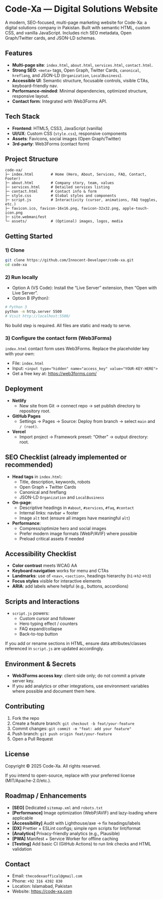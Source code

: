 # Code-Xa — Digital Solutions Website

A modern, SEO-focused, multi-page marketing website for Code-Xa: a digital solutions company in Pakistan. Built with semantic HTML, custom CSS, and vanilla JavaScript. Includes rich SEO metadata, Open Graph/Twitter cards, and JSON-LD schemas.

## Features
- **Multi-page site**: `index.html`, `about.html`, `services.html`, `contact.html`.
- **Strong SEO**: `<meta>` tags, Open Graph, Twitter Cards, `canonical`, `hreflang`, and JSON-LD (`Organization`, `LocalBusiness`).
- **Accessible UI**: Semantic structure, focusable controls, visible CTAs, keyboard-friendly nav.
- **Performance-minded**: Minimal dependencies, optimized structure, responsive layout.
- **Contact form**: Integrated with Web3Forms API.

## Tech Stack
- **Frontend**: HTML5, CSS3, JavaScript (vanilla)
- **UI/UX**: Custom CSS (`style.css`), responsive components
- **Assets**: Favicons, social images (Open Graph/Twitter)
- **3rd-party**: Web3Forms (contact form)

## Project Structure
```
code-xa/
├─ index.html        # Home (Hero, About, Services, FAQ, Contact, Footer)
├─ about.html        # Company story, team, values
├─ services.html     # Detailed services listing
├─ contact.html      # Contact info & form
├─ style.css         # Global styles and components
├─ script.js         # Interactivity (cursor, animations, FAQ toggles, etc.)
├─ favicon.ico, favicon-16x16.png, favicon-32x32.png, apple-touch-icon.png
├─ site.webmanifest
└─ assets/           # (Optional) images, logos, media
```

## Getting Started
### 1) Clone
```bash
git clone https://github.com/Innocent-Developer/code-xa.git
cd code-xa
```

### 2) Run locally
- Option A (VS Code): Install the “Live Server” extension, then “Open with Live Server”.
- Option B (Python):
```bash
# Python 3
python -m http.server 5500
# Visit http://localhost:5500/
```

No build step is required. All files are static and ready to serve.

### 3) Configure the contact form (Web3Forms)
`index.html` contact form uses Web3Forms. Replace the placeholder key with your own:
- File: `index.html`
- Input: `<input type="hidden" name="access_key" value="YOUR-KEY-HERE">`
- Get a free key at: https://web3forms.com/

## Deployment
- **Netlify**
  - New site from Git → connect repo → set publish directory to repository root.
- **GitHub Pages**
  - Settings → Pages → Source: Deploy from branch → select `main` and `/ (root)`.
- **Vercel**
  - Import project → Framework preset: “Other” → output directory: root.

## SEO Checklist (already implemented or recommended)
- **Head tags** in `index.html`:
  - Title, description, keywords, robots
  - Open Graph + Twitter Cards
  - Canonical and hreflang
  - JSON-LD `Organization` and `LocalBusiness`
- **On-page**:
  - Descriptive headings in `#about`, `#services`, `#faq`, `#contact`
  - Internal links: navbar + footer
  - Image `alt` text (ensure all images have meaningful `alt`)
- **Performance**:
  - Compress/optimize hero and social images
  - Prefer modern image formats (WebP/AVIF) where possible
  - Preload critical assets if needed

## Accessibility Checklist
- **Color contrast** meets WCAG AA
- **Keyboard navigation** works for menu and CTAs
- **Landmarks**: use of `<nav>`, `<section>`, headings hierarchy (`h1`→`h2`→`h3`)
- **Focus styles** visible for interactive elements
- **ARIA**: add labels where helpful (e.g., buttons, accordions)

## Scripts and Interactions
- `script.js` powers:
  - Custom cursor and follower
  - Hero typing effect / counters
  - FAQ expand/collapse
  - Back-to-top button

If you add or rename sections in HTML, ensure data attributes/classes referenced in `script.js` are updated accordingly.

## Environment & Secrets
- **Web3Forms access key**: client-side only; do not commit a private server key.
- If you add analytics or other integrations, use environment variables where possible and document them here.

## Contributing
1. Fork the repo
2. Create a feature branch: `git checkout -b feat/your-feature`
3. Commit changes: `git commit -m "feat: add your feature"`
4. Push branch: `git push origin feat/your-feature`
5. Open a Pull Request

## License
Copyright © 2025 Code-Xa. All rights reserved.

If you intend to open-source, replace with your preferred license (MIT/Apache-2.0/etc.).

## Roadmap / Enhancements
- **[SEO]** Dedicated `sitemap.xml` and `robots.txt`
- **[Performance]** Image optimization (WebP/AVIF) and lazy-loading where applicable
- **[Accessibility]** Audit with Lighthouse/axe → fix headings/labels
- **[DX]** Prettier + ESLint configs; simple npm scripts for lint/format
- **[Analytics]** Privacy-friendly analytics (e.g., Plausible)
- **[PWA]** Manifest + Service Worker for offline caching
- **[Testing]** Add basic CI (GitHub Actions) to run link checks and HTML validation

## Contact
- Email: `thecodexaoffical@gmail.com`
- Phone: `+92 316 4392 830`
- Location: Islamabad, Pakistan
- Website: https://code-xa.com
